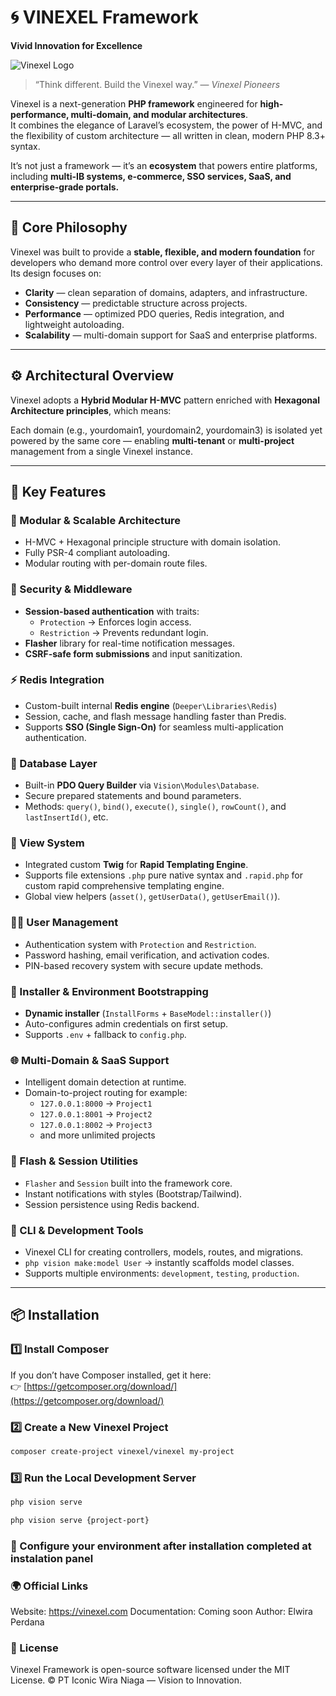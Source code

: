 # 🌀 VINEXEL Framework

**Vivid Innovation for Excellence**

![Vinexel Logo](https://vinexel.com/static/vinexel/images/logo.png)

> “Think different. Build the Vinexel way.” — _Vinexel Pioneers_

Vinexel is a next-generation **PHP framework** engineered for **high-performance, multi-domain, and modular architectures**.  
It combines the elegance of Laravel’s ecosystem, the power of H-MVC, and the flexibility of custom architecture — all written in clean, modern PHP 8.3+ syntax.

It’s not just a framework — it’s an **ecosystem** that powers entire platforms, including **multi-IB systems, e-commerce, SSO services, SaaS, and enterprise-grade portals.**

---

## 🧠 Core Philosophy

Vinexel was built to provide a **stable, flexible, and modern foundation** for developers who demand more control over every layer of their applications.  
Its design focuses on:

- **Clarity** — clean separation of domains, adapters, and infrastructure.
- **Consistency** — predictable structure across projects.
- **Performance** — optimized PDO queries, Redis integration, and lightweight autoloading.
- **Scalability** — multi-domain support for SaaS and enterprise platforms.

---

## ⚙️ Architectural Overview

Vinexel adopts a **Hybrid Modular H-MVC** pattern enriched with **Hexagonal Architecture principles**, which means:

Each domain (e.g., yourdomain1, yourdomain2, yourdomain3) is isolated yet powered by the same core — enabling **multi-tenant** or **multi-project** management from a single Vinexel instance.

---

## 🚀 Key Features

### 🧩 Modular & Scalable Architecture

- H-MVC + Hexagonal principle structure with domain isolation.
- Fully PSR-4 compliant autoloading.
- Modular routing with per-domain route files.

### 🔐 Security & Middleware

- **Session-based authentication** with traits:
  - `Protection` → Enforces login access.
  - `Restriction` → Prevents redundant login.
- **Flasher** library for real-time notification messages.
- **CSRF-safe form submissions** and input sanitization.

### ⚡ Redis Integration

- Custom-built internal **Redis engine** (`Deeper\Libraries\Redis`)
- Session, cache, and flash message handling faster than Predis.
- Supports **SSO (Single Sign-On)** for seamless multi-application authentication.

### 🧰 Database Layer

- Built-in **PDO Query Builder** via `Vision\Modules\Database`.
- Secure prepared statements and bound parameters.
- Methods: `query()`, `bind()`, `execute()`, `single()`, `rowCount()`, and `lastInsertId()`, etc.

### 🎨 View System

- Integrated custom **Twig** for **Rapid Templating Engine**.
- Supports file extensions `.php` pure native syntax and `.rapid.php` for custom rapid comprehensive templating engine.
- Global view helpers (`asset()`, `getUserData()`, `getUserEmail()`).

### 🧑‍💻 User Management

- Authentication system with `Protection` and `Restriction`.
- Password hashing, email verification, and activation codes.
- PIN-based recovery system with secure update methods.

### 🧱 Installer & Environment Bootstrapping

- **Dynamic installer** (`InstallForms` + `BaseModel::installer()`)
- Auto-configures admin credentials on first setup.
- Supports `.env` + fallback to `config.php`.

### 🌐 Multi-Domain & SaaS Support

- Intelligent domain detection at runtime.
- Domain-to-project routing for example:
  - `127.0.0.1:8000` → `Project1`
  - `127.0.0.1:8001` → `Project2`
  - `127.0.0.1:8002` → `Project3`
  - and more unlimited projects

### 🔄 Flash & Session Utilities

- `Flasher` and `Session` built into the framework core.
- Instant notifications with styles (Bootstrap/Tailwind).
- Session persistence using Redis backend.

### 🧠 CLI & Development Tools

- Vinexel CLI for creating controllers, models, routes, and migrations.
- `php vision make:model User` → instantly scaffolds model classes.
- Supports multiple environments: `development`, `testing`, `production`.

---

## 📦 Installation

### 1️⃣ Install Composer

If you don’t have Composer installed, get it here:  
👉 [https://getcomposer.org/download/](https://getcomposer.org/download/)

### 2️⃣ Create a New Vinexel Project

```bash
composer create-project vinexel/vinexel my-project
```

### 3️⃣ Run the Local Development Server

```bash
php vision serve

php vision serve {project-port}
```

### 🧾 Configure your environment after installation completed at instalation panel

### 🌍 Official Links

Website: https://vinexel.com
Documentation: Coming soon
Author: Elwira Perdana

### 📜 License

Vinexel Framework is open-source software licensed under the MIT License.
© PT Iconic Wira Niaga — Vision to Innovation.
